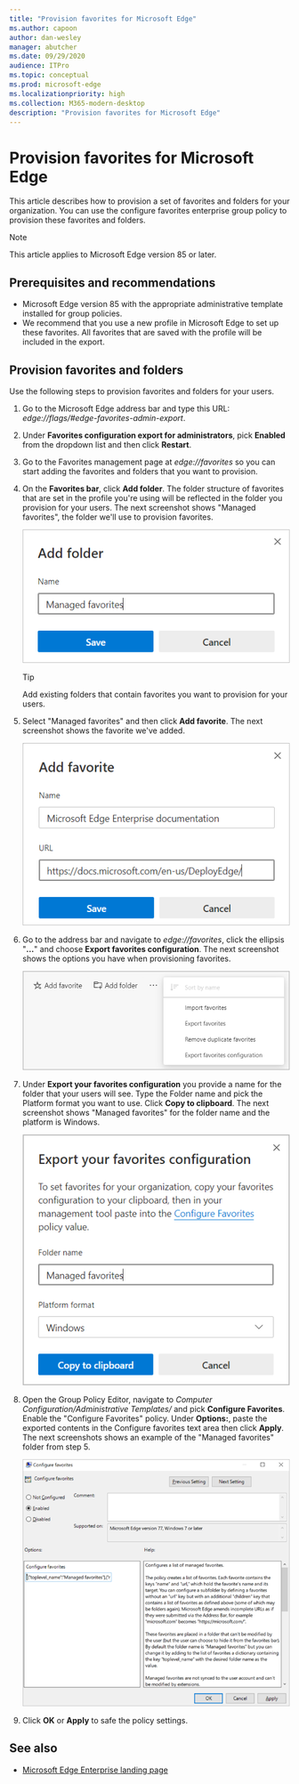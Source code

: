 ```yaml
---
title: "Provision favorites for Microsoft Edge"
ms.author: capoon
author: dan-wesley
manager: abutcher
ms.date: 09/29/2020
audience: ITPro
ms.topic: conceptual
ms.prod: microsoft-edge
ms.localizationpriority: high
ms.collection: M365-modern-desktop
description: "Provision favorites for Microsoft Edge"
---
```


# Provision favorites for Microsoft Edge

This article describes how to provision a set of favorites and folders for your organization. You can use the configure favorites enterprise group policy to provision these favorites and folders.

> [!NOTE]
> This article applies to Microsoft Edge version 85 or later.

## Prerequisites and recommendations

- Microsoft Edge version 85 with the appropriate administrative template installed for group policies.
- We recommend that you use a new profile in Microsoft Edge to set up these favorites. All favorites that are saved with the profile will be included in the export.  

## Provision favorites and folders

Use the following steps to provision favorites and folders for your users.

1. Go to the Microsoft Edge address bar and type this URL: *edge://flags/#edge-favorites-admin-export*.
2. Under **Favorites configuration export for administrators**, pick **Enabled** from the dropdown list and then click **Restart**.
3. Go to the Favorites management page at *edge://favorites* so you can start adding the favorites and folders that you want to provision.
4. On the **Favorites bar**, click **Add folder**. The folder structure of favorites that are set in the profile you're using will be reflected in the folder you provision for your users. The next screenshot shows "Managed favorites", the folder we'll use to provision favorites.

   ![Add a folder](media/edge-learnmore-provision-favorites/provision-favorites-add-folder.png)

   > [!TIP]
   > Add existing folders that contain favorites you want to provision for your users.

5. Select "Managed favorites" and then click **Add favorite**. The next screenshot shows the favorite we've added.

   ![Add a favorite](media/edge-learnmore-provision-favorites/provision-favorites-add-favorite.png)

6. Go to the address bar and navigate to *edge://favorites*, click the ellipsis "**…**" and choose **Export favorites configuration**. The next screenshot shows the options you have when provisioning favorites.

   ![Menu options for working with favorites.](media/edge-learnmore-provision-favorites/provision-favorites-menu-options.png)

7. Under **Export your favorites configuration** you provide a name for the folder that your users will see. Type the Folder name and pick the Platform format you want to use. Click **Copy to clipboard**. The next screenshot shows "Managed favorites" for the folder name and the platform is Windows.

   ![Dialog for exporting favorites to a Windows folder.](media/edge-learnmore-provision-favorites/provision-favorites-export.png)

8. Open the Group Policy Editor, navigate to *Computer Configuration/Administrative Templates/* and pick **Configure Favorites**. Enable the "Configure Favorites" policy. Under **Options:**, paste the exported contents in the Configure favorites text area then click **Apply**. The next screenshots shows an example of the "Managed favorites" folder from step 5.

   ![Use gpedit to enable and configure "Configure favorites" policy.](media/edge-learnmore-provision-favorites/provision-favorites-gpedit.png)

9. Click **OK** or **Apply** to safe the policy settings.

## See also

- [Microsoft Edge Enterprise landing page](https://aka.ms/EdgeEnterprise)